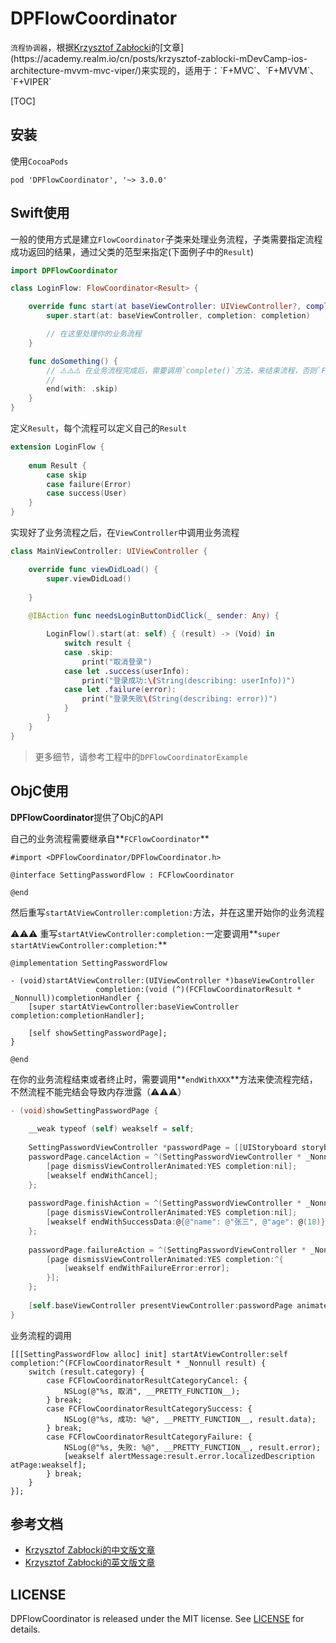 # DPFlowCoordinator
`流程协调器`，根据[Krzysztof Zabłocki](https://twitter.com/merowing_)的[文章](https://academy.realm.io/cn/posts/krzysztof-zablocki-mDevCamp-ios-architecture-mvvm-mvc-viper/)来实现的，适用于：`F+MVC`、`F+MVVM`、`F+VIPER`

[TOC]

## 安装

使用`CocoaPods`
```
pod 'DPFlowCoordinator', '~> 3.0.0'
```



## Swift使用

一般的使用方式是建立`FlowCoordinator`子类来处理业务流程，子类需要指定流程成功返回的结果，通过父类的范型来指定(下面例子中的`Result`)

```swift
import DPFlowCoordinator

class LoginFlow: FlowCoordinator<Result> {

    override func start(at baseViewController: UIViewController?, completion: CompletionHandler?) {
        super.start(at: baseViewController, completion: completion)

        // 在这里处理你的业务流程
    }

    func doSomething() {
        // ⚠️️️️️️⚠️⚠️ 在业务流程完成后，需要调用`complete()`方法，来结束流程，否则`FlowCoordinator`生命周期不会完结，并且内存不会被释放
      	// 
      	end(with: .skip)
    }
}
```

定义`Result`，每个流程可以定义自己的`Result`

```swift
extension LoginFlow {
    
    enum Result {
        case skip
        case failure(Error)
        case success(User)
    }
}
```

实现好了业务流程之后，在`ViewController`中调用业务流程

```swift
class MainViewController: UIViewController {

    override func viewDidLoad() {
        super.viewDidLoad()
        
    }
    
    @IBAction func needsLoginButtonDidClick(_ sender: Any) {

        LoginFlow().start(at: self) { (result) -> (Void) in
            switch result {
            case .skip:
                print("取消登录")
            case let .success(userInfo):
                print("登录成功:\(String(describing: userInfo))")
            case let .failure(error):
                print("登录失败\(String(describing: error))")
            }
        }
    }    
}
```

> 更多细节，请参考工程中的`DPFlowCoordinatorExample`



## ObjC使用

**DPFlowCoordinator**提供了ObjC的API

自己的业务流程需要继承自**`FCFlowCoordinator`**

```objc
#import <DPFlowCoordinator/DPFlowCoordinator.h>

@interface SettingPasswordFlow : FCFlowCoordinator
  
@end
```

然后重写`startAtViewController:completion:`方法，并在这里开始你的业务流程

⚠️⚠️⚠️ 重写`startAtViewController:completion:`一定要调用**`super startAtViewController:completion:`**

```objc
@implementation SettingPasswordFlow

- (void)startAtViewController:(UIViewController *)baseViewController
                   completion:(void (^)(FCFlowCoordinatorResult * _Nonnull))completionHandler {
    [super startAtViewController:baseViewController completion:completionHandler];
    
    [self showSettingPasswordPage];
}

@end
```

在你的业务流程结束或者终止时，需要调用**`endWithXXX`**方法来使流程完结，不然流程不能完结会导致内存泄露（⚠️⚠️⚠️）

```objective-c
- (void)showSettingPasswordPage {
    
    __weak typeof (self) weakself = self;
    
    SettingPasswordViewController *passwordPage = [[UIStoryboard storyboardWithName:@"Main" bundle:nil] instantiateViewControllerWithIdentifier:@"SettingPasswordViewController"];
    passwordPage.cancelAction = ^(SettingPasswordViewController * _Nonnull page) {
        [page dismissViewControllerAnimated:YES completion:nil];
        [weakself endWithCancel];
    };
    
    passwordPage.finishAction = ^(SettingPasswordViewController * _Nonnull page) {
        [page dismissViewControllerAnimated:YES completion:nil];
        [weakself endWithSuccessData:@{@"name": @"张三", @"age": @(18)}];
    };
    
    passwordPage.failureAction = ^(SettingPasswordViewController * _Nonnull page, NSError * _Nonnull error) {
        [page dismissViewControllerAnimated:YES completion:^{
            [weakself endWithFailureError:error];
        }];
    };
    
    [self.baseViewController presentViewController:passwordPage animated:YES completion:nil];
}
```

业务流程的调用

```objc
[[[SettingPasswordFlow alloc] init] startAtViewController:self completion:^(FCFlowCoordinatorResult * _Nonnull result) {
    switch (result.category) {
        case FCFlowCoordinatorResultCategoryCancel: {
            NSLog(@"%s, 取消", __PRETTY_FUNCTION__);
        } break;
        case FCFlowCoordinatorResultCategorySuccess: {
            NSLog(@"%s, 成功: %@", __PRETTY_FUNCTION__, result.data);
        } break;
        case FCFlowCoordinatorResultCategoryFailure: {
            NSLog(@"%s, 失败: %@", __PRETTY_FUNCTION__, result.error);
            [weakself alertMessage:result.error.localizedDescription atPage:weakself];
        } break;
    }
}];
```



## 参考文档

- [Krzysztof Zabłocki的中文版文章](https://academy.realm.io/cn/posts/krzysztof-zablocki-mDevCamp-ios-architecture-mvvm-mvc-viper/)
- [Krzysztof Zabłocki的英文版文章](https://academy.realm.io/posts/krzysztof-zablocki-mDevCamp-ios-architecture-mvvm-mvc-viper/)



## LICENSE 

DPFlowCoordinator is released under the MIT license. See [LICENSE](LICENSE) for details.